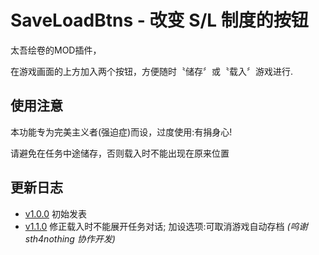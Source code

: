 # SaveLoadBtns - 改变 S/L 制度的按钮
太吾绘卷的MOD插件，

在游戏画面的上方加入两个按钮，方便随时〝储存〞或〝载入〞游戏进行.


## 使用注意
本功能专为完美主义者(强迫症)而设，过度使用:有捐身心!

请避免在任务中途储存，否则载入时不能出现在原来位置


## 更新日志
* [v1.0.0](releases/download/release10232/SaveLoadBtns-1.0.0.zip) 初始发表
* [v1.1.0](releases/download/release1113/SaveLoadBtns-1.1.0.zip) 修正载入时不能展开任务对话; 加设选项:可取消游戏自动存档 *(呜谢 sth4nothing 协作开发)*
